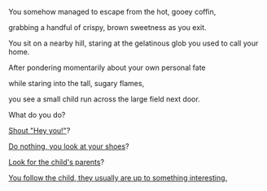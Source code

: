 You somehow managed to escape from the hot, gooey coffin,

grabbing a handful of crispy, brown sweetness as you exit.  

You sit on a nearby hill, staring at the gelatinous glob you used to call your home.  

After pondering momentarily about your own personal fate 

while staring into the tall, sugary flames, 

you see a small child run across the large field next door.

What do you do?

[Shout "Hey you!"](shout/child-wave.md)?

[Do nothing, you look at your shoes](nothing/nothing.md)?

[Look for the child's parents](find-parents/find-parents.md)?

[You follow the child, they usually are up to something interesting.](follow/follow.md)